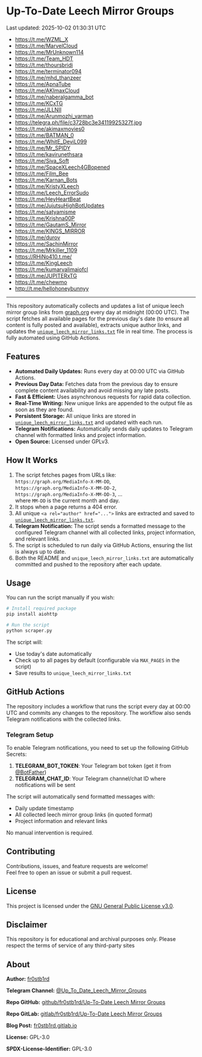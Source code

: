 # Up-To-Date Leech Mirror Groups

Last updated: 2025-10-02 01:30:31 UTC

- https://t.me/WZML_X
- https://t.me/MarvelCloud
- https://t.me/MrUnknown114
- https://t.me/Team_HDT
- https://t.me/thoursbridi
- https://t.me/terminator094
- https://t.me/mhd_thanzeer
- https://t.me/ApnaTube
- https://t.me/AKImaxCloud
- https://t.me/naberalgamma_bot
- https://t.me/KCxTG
- https://t.me/JLLNII
- https://t.me/Arunmozhi_varman
- https://telegra.ph/file/c3728bc3e34119925327f.jpg
- https://t.me/akimaxmovies0
- https://t.me/BATMAN_0
- https://t.me/WhitE_DeviL099
- https://t.me/Mr_SPIDY
- https://t.me/kavirunethsara
- https://t.me/Siva_Soft
- https://t.me/SpaceXLeech4GBopened
- https://t.me/Film_Bee
- https://t.me/Karnan_Bots
- https://t.me/KristyXLeech
- https://t.me/Leech_ErrorSudo
- https://t.me/HeyHeartBeat
- https://t.me/JujutsuHighBotUpdates
- https://t.me/satyamisme
- https://t.me/Krishna00P
- https://t.me/GautamS_Mirror
- https://t.me/KINGS_MIRROR
- https://t.me/durov
- https://t.me/SachinMirror
- https://t.me/Mrkiller_1109
- https://RHiNo410.t.me/
- https://t.me/KingLeech
- https://t.me/kumarvalimaiofcl
- https://t.me/JUPITERxTG
- https://t.me/chewmo
- http://t.me/hellohoneybunnyy

---

This repository automatically collects and updates a list of unique leech mirror group links from [graph.org](https://graph.org) every day at midnight (00:00 UTC). The script fetches all available pages for the previous day's date (to ensure all content is fully posted and available), extracts unique author links, and updates the [`unique_leech_mirror_links.txt`](unique_leech_mirror_links.txt) file in real time. The process is fully automated using GitHub Actions.

## Features

- **Automated Daily Updates:** Runs every day at 00:00 UTC via GitHub Actions.
- **Previous Day Data:** Fetches data from the previous day to ensure complete content availability and avoid missing any late posts.
- **Fast & Efficient:** Uses asynchronous requests for rapid data collection.
- **Real-Time Writing:** New unique links are appended to the output file as soon as they are found.
- **Persistent Storage:** All unique links are stored in [`unique_leech_mirror_links.txt`](unique_leech_mirror_links.txt) and updated with each run.
- **Telegram Notifications:** Automatically sends daily updates to Telegram channel with formatted links and project information.
- **Open Source:** Licensed under GPLv3.

## How It Works

1. The script fetches pages from URLs like:  
   `https://graph.org/MediaInfo-X-MM-DD`,  
   `https://graph.org/MediaInfo-X-MM-DD-2`,  
   `https://graph.org/MediaInfo-X-MM-DD-3`, ...  
   where `MM-DD` is the current month and day.
2. It stops when a page returns a 404 error.
3. All unique `<a rel="author" href="...">` links are extracted and saved to [`unique_leech_mirror_links.txt`](unique_leech_mirror_links.txt).
4. **Telegram Notification:** The script sends a formatted message to the configured Telegram channel with all collected links, project information, and relevant links.
5. The script is scheduled to run daily via GitHub Actions, ensuring the list is always up to date.
6. Both the README and `unique_leech_mirror_links.txt` are automatically committed and pushed to the repository after each update.

## Usage

You can run the script manually if you wish:

```bash
# Install required package
pip install aiohttp

# Run the script
python scraper.py
```

The script will:
- Use today's date automatically
- Check up to all pages by default (configurable via `MAX_PAGES` in the script)
- Save results to `unique_leech_mirror_links.txt`

## GitHub Actions

The repository includes a workflow that runs the script every day at 00:00 UTC and commits any changes to the repository. The workflow also sends Telegram notifications with the collected links.

### Telegram Setup

To enable Telegram notifications, you need to set up the following GitHub Secrets:

1. **TELEGRAM_BOT_TOKEN**: Your Telegram bot token (get it from [@BotFather](https://t.me/botfather))
2. **TELEGRAM_CHAT_ID**: Your Telegram channel/chat ID where notifications will be sent

The script will automatically send formatted messages with:
- Daily update timestamp
- All collected leech mirror group links (in quoted format)
- Project information and relevant links

No manual intervention is required.

## Contributing

Contributions, issues, and feature requests are welcome!  
Feel free to open an issue or submit a pull request.

## License

This project is licensed under the [GNU General Public License v3.0](LICENSE).

## Disclaimer
This repository is for educational and archival purposes only. Please respect the terms of service of any third-party sites

## About

**Author:** [fr0stb1rd](https://fr0stb1rd.gitlab.io/) 

**Telegram Channel:** [@Up_To_Date_Leech_Mirror_Groups](https://t.me/Up_To_Date_Leech_Mirror_Groups)

**Repo GitHub:** [github/fr0stb1rd/Up-To-Date Leech Mirror Groups](https://github.com/b1rdfr0st/Up-To-Date-Leech-Mirror-Groups)

**Repo GitLab:** [gitlab/fr0stb1rd/Up-To-Date Leech Mirror Groups](https://gitlab.com/fr0stb1rd/up-to-date-leech-mirror-groups)

**Blog Post:**  [fr0stb1rd.gitlab.io](https://fr0stb1rd.gitlab.io/posts/up-to-date-leech-mirror-groups-automatic-telegram-group-link-collector/)

**License:** GPL-3.0

**SPDX-License-Identifier:** GPL-3.0
